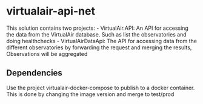 # virtualair-api-net

This solution contains two projects:
	- VirtualAir.API: An API for accessing the data from the VirtualAir database. Such as list the observatories and doing healthchecks
	- VirtualAirDataApi: The API for accessing data from the different observatories by forwarding the request and merging the results, Observations will be aggregated  

## Dependencies
Use the project virtualair-docker-compose to publish to a docker container. This is done by changing the image version and merge to test/prod
	


